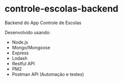 # controle-escolas-backend
Backend do App Controle de Escolas

Desenvolvido usando:
- Node.js
- Mongo/Mongoose
- Express
- Lodash
- Restful API
- PM2
- Postman API (Automação e testes)
